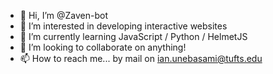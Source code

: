 - 👋 Hi, I’m @Zaven-bot
- 👀 I’m interested in developing interactive websites 
- 🌱 I’m currently learning JavaScript / Python / HelmetJS
- 💞️ I’m looking to collaborate on anything!
- 📫 How to reach me... by mail on ian.unebasami@tufts.edu

<!---
Zaven-bot/Zaven-bot is a ✨ special ✨ repository because its `README.md` (this file) appears on your GitHub profile.
You can click the Preview link to take a look at your changes.
--->
